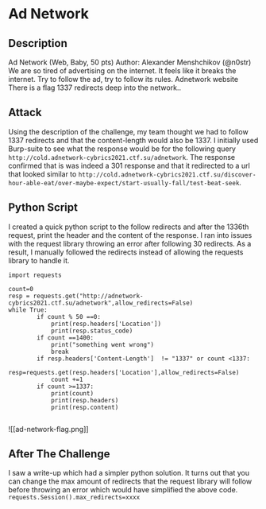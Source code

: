 # Ad Network
## Description
Ad Network (Web, Baby, 50 pts)
Author: Alexander Menshchikov (@n0str)
We are so tired of advertising on the internet. It feels like it breaks the internet. Try to follow the ad, try to follow its rules.
Adnetwork website
There is a flag 1337 redirects deep into the network..

## Attack
Using the description of the challenge, my team thought we had to follow 1337 redirects and that the content-length would also be 1337. 
I initially used Burp-suite to see what the response would be for the following query 
`http://cold.adnetwork-cybrics2021.ctf.su/adnetwork`. The response confirmed that is was indeed a 301 response and that it redirected to a url that looked similar to
`http://cold.adnetwork-cybrics2021.ctf.su/discover-hour-able-eat/over-maybe-expect/start-usually-fall/test-beat-seek`. 

## Python Script
I created a quick python script to the follow redirects and after the 1336th request, print the header and the content of the response. I ran into issues with the request library throwing an error after following 30 redirects. As a result,  I manually followed the redirects instead of allowing the requests library to handle it.
```
import requests

count=0
resp = requests.get("http://adnetwork-cybrics2021.ctf.su/adnetwork",allow_redirects=False)
while True:
        if count % 50 ==0:
            print(resp.headers['Location'])
            print(resp.status_code)
        if count ==1400:
			print("something went wrong")
			break
		if resp.headers['Content-Length']  != "1337" or count <1337:
            resp=requests.get(resp.headers['Location'],allow_redirects=False)
            count +=1
        if count >=1337:
            print(count)
            print(resp.headers)
            print(resp.content)
    
```
![[ad-network-flag.png]]

## After The Challenge
I saw a write-up  which had a simpler python solution. It turns out that you can change the max amount of redirects that the request library will follow before throwing an error which would have simplified the above code.
`requests.Session().max_redirects=xxxx`